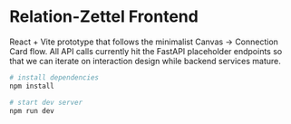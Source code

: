 ﻿# Relation-Zettel Frontend

React + Vite prototype that follows the minimalist Canvas → Connection Card flow.
All API calls currently hit the FastAPI placeholder endpoints so that we can iterate on
interaction design while backend services mature.

```bash
# install dependencies
npm install

# start dev server
npm run dev
```

